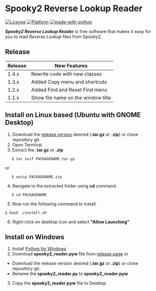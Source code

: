 # Spooky2 Reverse Lookup Reader
[![License](https://img.shields.io/badge/License-GPLv3-blue.svg)](https://www.gnu.org/licenses/gpl-3.0.en.html)
[![Platform](https://img.shields.io/badge/Platform-Linux64%20%7C%20Win64-blue.svg)]()
[![made-with-python](https://img.shields.io/badge/Made%20with-Python%20%7C%20Tkinter-blue)](https://www.python.org/)


<b><i>Spooky2 Reverse Lookup Reader</i></b>  is free software that makes it easy for you to read <i>Reverse Lookup</i> files from Spooky2.

## Release
| Release | New Features |
| ------- | ------------ |
| 1.4.x | Rewrite code with new classes |
| 1.3.x | Added Copy menu and shortcuts |
| 1.2.x | Added Find and Reset Find menu|
| 1.1.x| Show file name on the window title|

## Install on Linux based (Ubuntu with GNOME Desktop)
1. Download the [release version](https://github.com/aveleda/spooky2_reader/releases) desired (<b>.tar.gz</b> or <b>.zip</b>) or clone repository git.
2. Open Terminal.
3. Extract the <b>.tar.gz</b> or <b>.zip</b>
```
   $ tar xvzf PACKAGENAME.tar.gz
```
or
```
   $ unzip PACKAGENAME.zip
```
4. Navigate to the extracted folder using <b>cd</b> command.
```
   $ cd PACKAGENAME
```
5. Now run the following command to install.

```
$ bash ./install.sh
```

6. Right-click on desktop icon and select <b>"Allow Launching"</b>


## Install on Windows

1. Install [Python for Windows](https://www.python.org/downloads/windows/)
2. Download <b>spooky2_reader.pyw</b> file from [release page](https://github.com/aveleda/spooky2_reader/releases)
or 
- Download the release version desired (<b>.tar.gz</b> or <b>.zip</b>) or clone repository git.
- Rename the <b>spooky2_reader.py</b> to <b>spooky2_reader.pyw</b>
3. Copy the <b>spooky2_reader.pyw</b> file to Desktop
